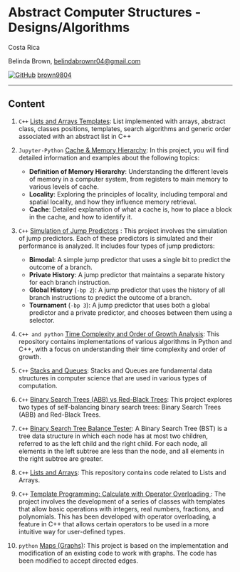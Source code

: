 # Abstract Computer Structures - Designs/Algorithms 

Costa Rica

Belinda Brown, belindabrownr04@gmail.com

[![GitHub](https://img.shields.io/badge/--181717?logo=github&logoColor=ffffff)](https://github.com/)
[brown9804](https://github.com/brown9804)

----------

## Content 

1. `C++` [Lists and Arrays Templates](./1_AbstractListArraysTemplate/): List implemented with arrays, abstract class, classes positions, templates, search algorithms and generic order associated with an abstract list in C++

2. `Jupyter-Python` [Cache & Memory Hierarchy](./2_CacheMemoryHierarchy/): In this project, you will find detailed information and examples about the following topics:
    - **Definition of Memory Hierarchy**: Understanding the different levels of memory in a computer system, from registers to main memory to various levels of cache.
    - **Locality**: Exploring the principles of locality, including temporal and spatial locality, and how they influence memory retrieval.
    - **Cache**: Detailed explanation of what a cache is, how to place a block in the cache, and how to identify it.

3. `C++` [Simulation of Jump Predictors](./3_JumpPredictorsSimulation/) : This project involves the simulation of jump predictors. Each of these predictors is simulated and their performance is analyzed. It includes four types of jump predictors:
    - **Bimodal**: A simple jump predictor that uses a single bit to predict the outcome of a branch.
    - **Private History**: A jump predictor that maintains a separate history for each branch instruction.
    - **Global History** (`-bp 2`): A jump predictor that uses the history of all branch instructions to predict the outcome of a branch.
    - **Tournament** (`-bp 3`): A jump predictor that uses both a global predictor and a private predictor, and chooses between them using a selector.
4. `C++ and python` [Time Complexity and Order of Growth Analysis](./4_TimeDurationComplexityAnalysis/): This repository contains implementations of various algorithms in Python and C++, with a focus on understanding their time complexity and order of growth.
5. `C++` [Stacks and Queues](./5_StacksTailsStructures/): Stacks and Queues are fundamental data structures in computer science that are used in various types of computation.
6. `C++` [Binary Search Trees (ABB) vs Red-Black Trees](./6_BinaryABBVsRedBlackTrees/): This project explores two types of self-balancing binary search trees: Binary Search Trees (ABB) and Red-Black Trees.
7. `C++` [Binary Search Tree Balance Tester](./7_BSTBalanceTester/): A Binary Search Tree (BST) is a tree data structure in which each node has at most two children, referred to as the left child and the right child. For each node, all elements in the left subtree are less than the node, and all elements in the right subtree are greater.
8. `C++` [Lists and Arrays](./8_ListArrayMethods/): This repository contains code related to Lists and Arrays.
9. `C++` [Template Programming: Calculate with Operator Overloading ](./9_TemplateProgrammingCalc/): The project involves the development of a series of classes with templates that allow basic operations with integers, real numbers, fractions, and polynomials. This has been developed with operator overloading, a feature in C++ that allows certain operators to be used in a more intuitive way for user-defined types.
10. `python` [Maps (Graphs)](./10_MapsGraphs/): This project is based on the implementation and modification of an existing code to work with graphs. The code has been modified to accept directed edges.
